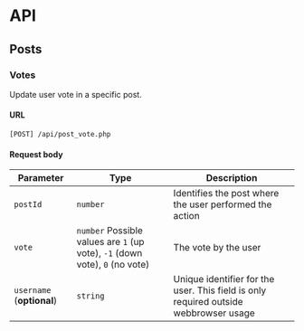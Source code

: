 # API

## Posts

### Votes

Update user vote in a specific post.

#### URL

`[POST] /api/post_vote.php`

#### Request body

| Parameter | Type | Description | 
| --------- | ---- | ----------- |
| `postId`  | `number` | Identifies the post where the user performed the action |
| `vote`    | `number` Possible values are `1` (up vote), `-1` (down vote), `0` (no vote) | The vote by the user |
| `username` (**optional**) | `string` | Unique identifier for the user. This field is only required outside webbrowser usage |